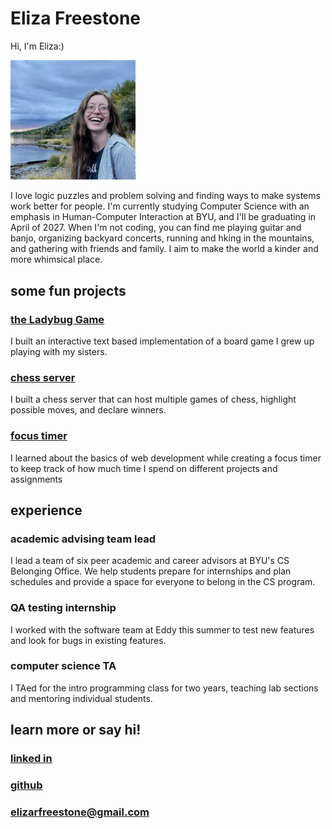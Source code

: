 # Eliza Freestone

Hi, I'm Eliza:)

<img src="fish_lake_eliza.png" alt="eliza pic" width="200"/>

I love logic puzzles and problem solving and finding ways to make systems work better for people. I'm currently studying Computer Science with an emphasis in Human-Computer Interaction at BYU, and I'll be graduating in April of 2027. When I'm not coding, you can find me playing guitar and banjo, organizing backyard concerts, running and hking in the mountains, and gathering with friends and family. I aim to make the world a kinder and more whimsical place.

## some fun projects
### [the Ladybug Game](https://github.com/Eliza-Surpriza/ladybug_game)
I built an interactive text based implementation of a board game I grew up playing with my sisters.
### [chess server](https://github.com/Eliza-Surpriza/chess)
I built a chess server that can host multiple games of chess, highlight possible moves, and declare winners.
### [focus timer](https://github.com/Eliza-Surpriza/focus-timer)
I learned about the basics of web development while creating a focus timer to keep track of how much time I spend on different projects and assignments

## experience
### academic advising team lead
I lead a team of six peer academic and career advisors at BYU's CS Belonging Office. We help students prepare for internships and plan schedules and provide a space for everyone to belong in the CS program.
### QA testing internship
I worked with the software team at Eddy this summer to test new features and look for bugs in existing features.
### computer science TA
I TAed for the intro programming class for two years, teaching lab sections and mentoring individual students.

## learn more or say hi!
### [linked in](https://www.linkedin.com/in/elizafreestone/)
### [github](https://github.com/Eliza-Surpriza)
### elizarfreestone@gmail.com

